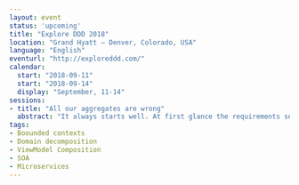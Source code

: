 ```yaml
---
layout: event
status: 'upcoming'
title: "Explore DDD 2018"
location: "Grand Hyatt – Denver, Colorado, USA"
language: "English"
eventurl: "http://exploreddd.com/"
calendar:
  start: "2018-09-11"
  start: "2018-09-14"
  display: "September, 11-14"
sessions:
- title: "All our aggregates are wrong"
  abstract: "It always starts well. At first glance the requirements seem straightforward, and implementation proceeds without hiccups. Then the requirements start to get more complex, and you find yourself in a predicament, introducing technical shortcuts that smell for the sake of delivering the new feature on schedule. In this talk, we'll analyze what appears to be a straightforward e-commerce shopping cart. We'll then go ahead and add a few more use-cases that make it more complex and see how it can negatively impact the overall design. Finally, we'll focus our attention to the business needs of these requirements and see how it can shed light on the correct approach to designing the feature. Walk away with a new understanding on how to take requirements apart to build the right software."
tags:
- Boounded contexts
- Domain decomposition
- ViewModel Composition
- SOA
- Microservices
---
```

